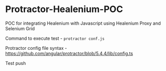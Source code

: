 # Protractor-Healenium-POC

POC for integrating Healenium with Javascript using Healenium Proxy and Selenium Grid

Command to execute test - `protractor conf.js`

Protractor config file syntax - https://github.com/angular/protractor/blob/5.4.4/lib/config.ts

Test push